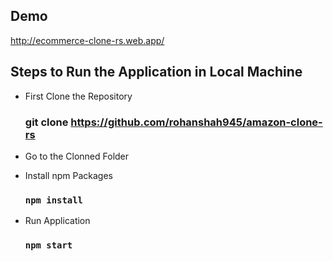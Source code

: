 ## Demo

http://ecommerce-clone-rs.web.app/

## Steps to Run the Application in Local Machine

- First Clone the Repository
  ### git clone https://github.com/rohanshah945/amazon-clone-rs
  
- Go to the Clonned Folder

- Install npm Packages
  ### `npm install`
  
- Run Application
  ### `npm start`
